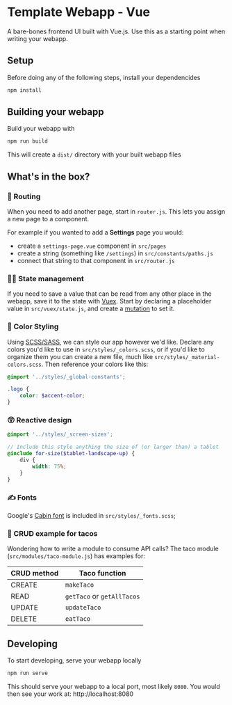 # Template Webapp - Vue

A bare-bones frontend UI built with Vue.js. Use this as a starting point when writing your webapp.

## Setup

Before doing any of the following steps, install your dependencides

```bash
npm install
```

## Building your webapp

Build your webapp with

```bash
npm run build
```

This will create a `dist/` directory with your built webapp files

## What's in the box?

### 🚗 Routing

When you need to add another page, start in `router.js`. This lets you assign a new page to a component.

For example if you wanted to add a **Settings** page you would:

-   create a `settings-page.vue` component in `src/pages`
-   create a string (something like `/settings`) in `src/constants/paths.js`
-   connect that string to that component in `src/router.js`

### 👩‍⚖️ State management

If you need to save a value that can be read from any other place in the webapp, save it to the state with [Vuex](https://vuex.vuejs.org/). Start by declaring a placeholder value in `src/vuex/state.js`, and create a [mutation](https://vuex.vuejs.org/guide/mutations.html) to set it.

### 🌈 Color Styling

Using [SCSS/SASS](https://sass-lang.com/), we can style our app however we'd like. Declare any colors you'd like to use in `src/styles/_colors.scss`, or if you'd like to organize them you can create a new file, much like `src/styles/_material-colors.scss`. Then reference your colors like this:

```scss
@import '../styles/_global-constants';

.logo {
	color: $accent-color;
}
```

### 😲 Reactive design

```scss
@import '../styles/_screen-sizes';

// Include this style anything the size of (or larger than) a tablet
@include for-size($tablet-landscape-up) {
	div {
		width: 75%;
	}
}
```

### ✍ Fonts

Google's [Cabin font](https://fonts.google.com/specimen/Cabin) is included in `src/styles/_fonts.scss`;

### 🌮 CRUD example for tacos

Wondering how to write a module to consume API calls? The taco module (`src/modules/taco-module.js`) has examples for:

| CRUD method | Taco function              |
| ----------- | -------------------------- |
| CREATE      | `makeTaco`                 |
| READ        | `getTaco` or `getAllTacos` |
| UPDATE      | `updateTaco`               |
| DELETE      | `eatTaco`                  |

## Developing

To start developing, serve your webapp locally

```bash
npm run serve
```

This should serve your webapp to a local port, most likely `8080`. You would then see your work at: http://localhost:8080
